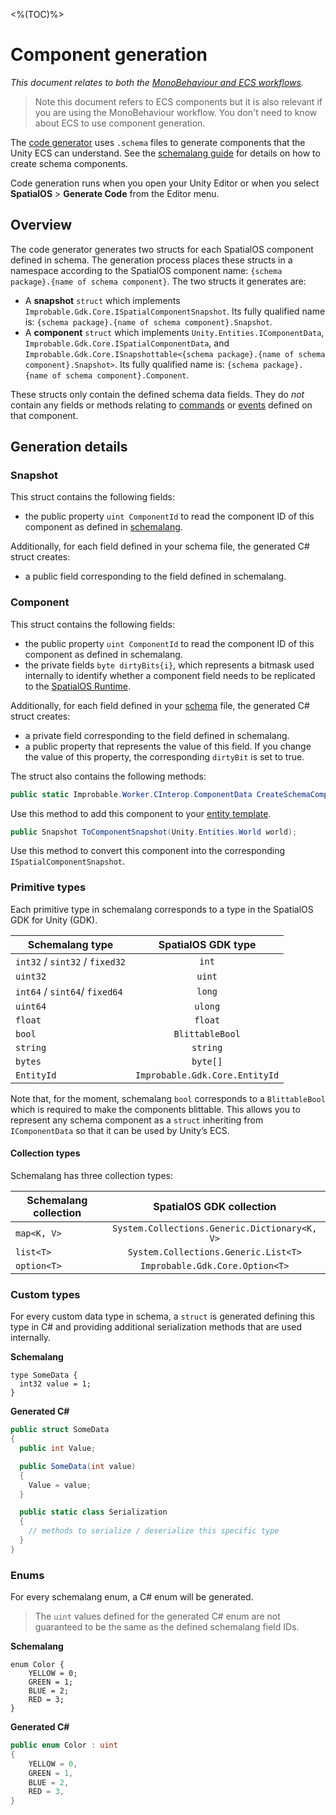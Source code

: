 [//]: # (Doc of docs reference 31)
[//]: # (TODO - Tech writer review)
[//]: # (TODO - Move this doc from ECS to generic - and change its title to not be ECS)
[//]: # (TODO - use discussions about content in here https://docs.google.com/document/d/1IGblyE-pvA4ZyJIjN8PcD1Ct6pE4FNhtlXRdp_Sy97o/edit)
<%(TOC)%>
#  Component generation
 _This document relates to both the [MonoBehaviour and ECS workflows]({{urlRoot}}/content/intro-workflows-spatialos-entities)._

> Note this document refers to ECS components but it is also relevant if you are using the MonoBehaviour workflow. You don't need to know about ECS to use component generation.

The [code generator]({{urlRoot}}/content/code-generator) uses `.schema` files to generate components that the Unity ECS can understand. See the [schemalang guide](https://docs.improbable.io/reference/latest/shared/schema/introduction#schema-introduction) for details on how to create schema components.

 Code generation runs when you open your Unity Editor or when you select **SpatialOS** > **Generate Code** from the Editor menu.

## Overview

The code generator generates two structs for each SpatialOS component defined in schema. The generation process places these structs in a namespace according to the SpatialOS component name: `{schema package}.{name of schema component}`. The two structs it generates are:

  * A **snapshot** `struct` which implements `Improbable.Gdk.Core.ISpatialComponentSnapshot`. Its fully qualified name is: `{schema package}.{name of schema component}.Snapshot`.
  * A **component** `struct` which implements `Unity.Entities.IComponentData`, `Improbable.Gdk.Core.ISpatialComponentData`, and `Improbable.Gdk.Core.ISnapshottable<{schema package}.{name of schema component}.Snapshot>`. Its fully qualified name is: `{schema package}.{name of schema component}.Component`.

These structs only contain the defined schema data fields. They do *not* contain any fields or methods relating to [commands]({{urlRoot}}/content/ecs/sending-receiving-component-commands) or [events](https://docs.improbable.io/reference/latest/shared/glossary#event) defined on that component.

## Generation details

### Snapshot

This struct contains the following fields:

  * the public property `uint ComponentId` to read the component ID of this component as defined in [schemalang](https://docs.improbable.io/reference/latest/shared/glossary#schemalang).

Additionally, for each field defined in your schema file, the generated C# struct creates:
  
  * a public field corresponding to the field defined in schemalang.

### Component

This struct contains the following fields:

  * the public property `uint ComponentId` to read the component ID of this component as defined in schemalang.
  * the private fields `byte dirtyBits{i}`, which represents a bitmask used internally to identify whether a component field needs to be replicated to the [SpatialOS Runtime]({{urlRoot}}/content/glossary#spatialos-runtime).

Additionally, for each field defined in your [schema]({{urlRoot}}/content/glossary#schema) file, the generated C# struct creates:

  * a private field corresponding to the field defined in schemalang.
  * a public property that represents the value of this field. If you change the value of this property, the corresponding `dirtyBit` is set to true.

The struct also contains the following methods:
```csharp
public static Improbable.Worker.CInterop.ComponentData CreateSchemaComponentData({arguments: the fields defined in schemalang})
```

Use this method to add this component to your [entity template]({{urlRoot}}/content/entity-templates).

```csharp
public Snapshot ToComponentSnapshot(Unity.Entities.World world);
```

Use this method to convert this component into the corresponding `ISpatialComponentSnapshot`.

### Primitive types
Each primitive type in schemalang corresponds to a type in the SpatialOS GDK for Unity (GDK).

| Schemalang type                | SpatialOS GDK type      |
| ------------------------------ | :---------------------: |
| `int32` / `sint32` / `fixed32` | `int`                   |
| `uint32`                       | `uint`                  |
| `int64` / `sint64`/ `fixed64`  | `long`                  |
| `uint64`                       | `ulong`                 |
| `float`                        | `float`                 |
| `bool`                         | `BlittableBool`         |
| `string`                       | `string`                |
| `bytes`                        | `byte[]`                |
| `EntityId`                     | `Improbable.Gdk.Core.EntityId` |

Note that, for the moment, schemalang `bool` corresponds to a `BlittableBool` which is required to make the components blittable. This allows you to represent any schema component as a `struct` inheriting from `IComponentData` so that it can be used by Unity’s ECS.

#### Collection types
Schemalang has three collection types:

| Schemalang collection | SpatialOS GDK collection                          |
| --------------------- | :-----------------------------------------------: |
| `map<K, V>`           | `System.Collections.Generic.Dictionary<K, V>`     |
| `list<T>`             | `System.Collections.Generic.List<T>`              |
| `option<T>`           | `Improbable.Gdk.Core.Option<T>`                              |


### Custom types
For every custom data type in schema, a `struct` is generated defining this type in C# and providing additional serialization methods that are used internally.

**Schemalang**
```
type SomeData {
  int32 value = 1;
}
```

**Generated C#**
```	csharp
public struct SomeData
{
  public int Value;

  public SomeData(int value)
  {
    Value = value;
  }

  public static class Serialization
  {
    // methods to serialize / deserialize this specific type
  }
}
```

### Enums
For every schemalang enum, a C# enum will be generated.
> The `uint` values defined for the generated C# enum are not guaranteed to be the same as the defined schemalang field IDs.

**Schemalang**
```
enum Color {
    YELLOW = 0;
    GREEN = 1;
    BLUE = 2;
    RED = 3;
}

```
**Generated C#**
```csharp
public enum Color : uint
{
    YELLOW = 0,
    GREEN = 1,
    BLUE = 2,
    RED = 3,
}
```
